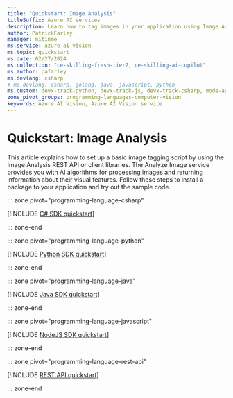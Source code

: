 ```yaml
---
title: "Quickstart: Image Analysis"
titleSuffix: Azure AI services
description: Learn how to tag images in your application using Image Analysis through a native client library in the language of your choice.
author: PatrickFarley
manager: nitinme
ms.service: azure-ai-vision
ms.topic: quickstart
ms.date: 02/27/2024
ms.collection: "ce-skilling-fresh-tier2, ce-skilling-ai-copilot"
ms.author: pafarley
ms.devlang: csharp
# ms.devlang: csharp, golang, java, javascript, python
ms.custom: devx-track-python, devx-track-js, devx-track-csharp, mode-api, devx-track-dotnet, devx-track-extended-java
zone_pivot_groups: programming-languages-computer-vision
keywords: Azure AI Vision, Azure AI Vision service
---
```


# Quickstart: Image Analysis

This article explains how to set up a basic image tagging script by using the Image Analysis REST API or client libraries. The Analyze Image service provides you with AI algorithms for processing images and returning information about their visual features. Follow these steps to install a package to your application and try out the sample code.

::: zone pivot="programming-language-csharp"

[!INCLUDE [C# SDK quickstart](../includes/quickstarts-sdk/image-analysis-csharp-sdk.md)]

::: zone-end

::: zone pivot="programming-language-python"

[!INCLUDE [Python SDK quickstart](../includes/quickstarts-sdk/image-analysis-python-sdk.md)]

::: zone-end

::: zone pivot="programming-language-java"

[!INCLUDE [Java SDK quickstart](../includes/quickstarts-sdk/image-analysis-java-sdk.md)]

::: zone-end

::: zone pivot="programming-language-javascript"

[!INCLUDE [NodeJS SDK quickstart](../includes/quickstarts-sdk/image-analysis-node-sdk.md)]

::: zone-end

::: zone pivot="programming-language-rest-api"

[!INCLUDE [REST API quickstart](../includes/image-analysis-curl-quickstart.md)]

::: zone-end

